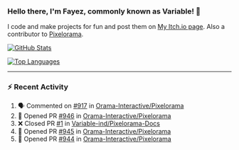### Hello there, I'm Fayez, commonly known as Variable! 👋
I code and make projects for fun and post them on [My Itch.io page](https://variable-industries.itch.io/). Also a contributor to [Pixelorama](https://github.com/Orama-Interactive/Pixelorama).

[![GitHub Stats](https://github-readme-stats.vercel.app/api/?username=Variable-ind&show_icons=true&theme=merko)](https://github.com/anuraghazra/github-readme-stats)

[![Top Languages](https://github-readme-stats.vercel.app/api/top-langs/?username=Variable-ind&layout=compact&theme=merko)](https://github.com/anuraghazra/github-readme-stats)

---

### :zap: Recent Activity

<!--START_SECTION:activity-->
1. 🗣 Commented on [#917](https://github.com/Orama-Interactive/Pixelorama/issues/917#issuecomment-1830303081) in [Orama-Interactive/Pixelorama](https://github.com/Orama-Interactive/Pixelorama)
2. 💪 Opened PR [#946](https://github.com/Orama-Interactive/Pixelorama/pull/946) in [Orama-Interactive/Pixelorama](https://github.com/Orama-Interactive/Pixelorama)
3. ❌ Closed PR [#1](https://github.com/Variable-ind/Pixelorama-Docs/pull/1) in [Variable-ind/Pixelorama-Docs](https://github.com/Variable-ind/Pixelorama-Docs)
4. 💪 Opened PR [#945](https://github.com/Orama-Interactive/Pixelorama/pull/945) in [Orama-Interactive/Pixelorama](https://github.com/Orama-Interactive/Pixelorama)
5. 💪 Opened PR [#944](https://github.com/Orama-Interactive/Pixelorama/pull/944) in [Orama-Interactive/Pixelorama](https://github.com/Orama-Interactive/Pixelorama)
<!--END_SECTION:activity-->

<!--
**Variable-ind/Variable-ind** is a ✨ _special_ ✨ repository because its `README.md` (this file) appears on your GitHub profile.

Here are some ideas to get you started:
- 🌱 I’m currently studying at ...
- 🔭 I’m currently working on ...
- 👯 I’m looking to collaborate on ...
- 🤔 I’m looking for help with ...
- 💬 Ask me about ...
- 📫 How to reach me: ...
- ⚡ Fun fact: ...
-->
